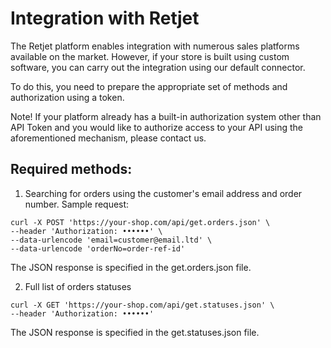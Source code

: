 # Integration with Retjet

The Retjet platform enables integration with numerous sales platforms available on the market. However, if your store is built using custom software, you can carry out the integration using our default connector.

To do this, you need to prepare the appropriate set of methods and authorization using a token.

Note! If your platform already has a built-in authorization system other than API Token and you would like to authorize access to your API using the aforementioned mechanism, please contact us.

## Required methods:

1. Searching for orders using the customer's email address and order number. Sample request:

```
curl -X POST 'https://your-shop.com/api/get.orders.json' \
--header 'Authorization: ••••••' \
--data-urlencode 'email=customer@email.ltd' \
--data-urlencode 'orderNo=order-ref-id'
```


The JSON response is specified in the get.orders.json file.


2. Full list of orders statuses
```
curl -X GET 'https://your-shop.com/api/get.statuses.json' \
--header 'Authorization: ••••••'
```

The JSON response is specified in the get.statuses.json file.
